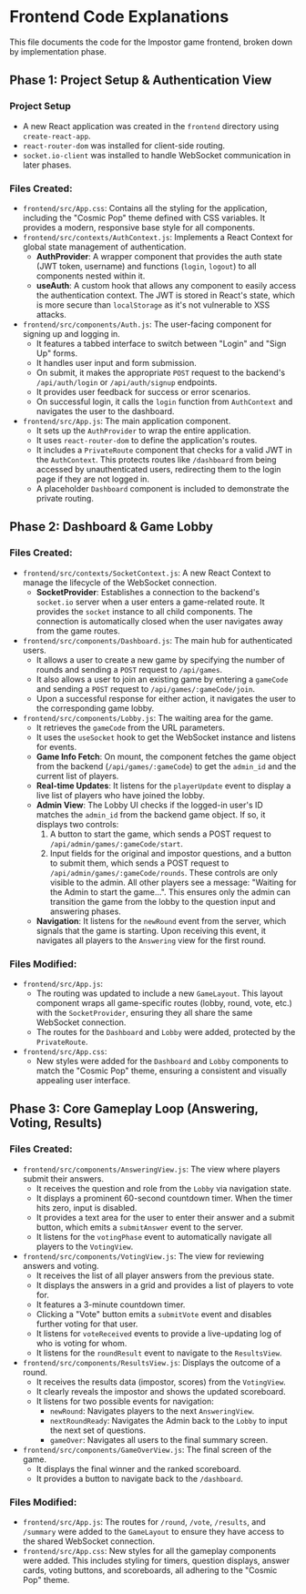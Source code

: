 # Frontend Code Explanations

This file documents the code for the Impostor game frontend, broken down by implementation phase.

## Phase 1: Project Setup & Authentication View

### Project Setup
*   A new React application was created in the `frontend` directory using `create-react-app`.
*   `react-router-dom` was installed for client-side routing.
*   `socket.io-client` was installed to handle WebSocket communication in later phases.

### Files Created:
*   `frontend/src/App.css`: Contains all the styling for the application, including the "Cosmic Pop" theme defined with CSS variables. It provides a modern, responsive base style for all components.
*   `frontend/src/contexts/AuthContext.js`: Implements a React Context for global state management of authentication.
    *   **AuthProvider**: A wrapper component that provides the auth state (JWT token, username) and functions (`login`, `logout`) to all components nested within it.
    *   **useAuth**: A custom hook that allows any component to easily access the authentication context. The JWT is stored in React's state, which is more secure than `localStorage` as it's not vulnerable to XSS attacks.
*   `frontend/src/components/Auth.js`: The user-facing component for signing up and logging in.
    *   It features a tabbed interface to switch between "Login" and "Sign Up" forms.
    *   It handles user input and form submission.
    *   On submit, it makes the appropriate `POST` request to the backend's `/api/auth/login` or `/api/auth/signup` endpoints.
    *   It provides user feedback for success or error scenarios.
    *   On successful login, it calls the `login` function from `AuthContext` and navigates the user to the dashboard.
*   `frontend/src/App.js`: The main application component.
    *   It sets up the `AuthProvider` to wrap the entire application.
    *   It uses `react-router-dom` to define the application's routes.
    *   It includes a `PrivateRoute` component that checks for a valid JWT in the `AuthContext`. This protects routes like `/dashboard` from being accessed by unauthenticated users, redirecting them to the login page if they are not logged in.
    *   A placeholder `Dashboard` component is included to demonstrate the private routing.

## Phase 2: Dashboard & Game Lobby

### Files Created:
*   `frontend/src/contexts/SocketContext.js`: A new React Context to manage the lifecycle of the WebSocket connection.
    *   **SocketProvider**: Establishes a connection to the backend's `socket.io` server when a user enters a game-related route. It provides the `socket` instance to all child components. The connection is automatically closed when the user navigates away from the game routes.
*   `frontend/src/components/Dashboard.js`: The main hub for authenticated users.
    *   It allows a user to create a new game by specifying the number of rounds and sending a `POST` request to `/api/games`.
    *   It also allows a user to join an existing game by entering a `gameCode` and sending a `POST` request to `/api/games/:gameCode/join`.
    *   Upon a successful response for either action, it navigates the user to the corresponding game lobby.
*   `frontend/src/components/Lobby.js`: The waiting area for the game.
    *   It retrieves the `gameCode` from the URL parameters.
    *   It uses the `useSocket` hook to get the WebSocket instance and listens for events.
    *   **Game Info Fetch**: On mount, the component fetches the game object from the backend (`/api/games/:gameCode`) to get the `admin_id` and the current list of players.
    *   **Real-time Updates**: It listens for the `playerUpdate` event to display a live list of players who have joined the lobby.
    *   **Admin View**: The Lobby UI checks if the logged-in user's ID matches the `admin_id` from the backend game object. If so, it displays two controls:
        1. A button to start the game, which sends a POST request to `/api/admin/games/:gameCode/start`.
        2. Input fields for the original and impostor questions, and a button to submit them, which sends a POST request to `/api/admin/games/:gameCode/rounds`.
      These controls are only visible to the admin. All other players see a message: "Waiting for the Admin to start the game...". This ensures only the admin can transition the game from the lobby to the question input and answering phases.
    *   **Navigation**: It listens for the `newRound` event from the server, which signals that the game is starting. Upon receiving this event, it navigates all players to the `Answering` view for the first round.

### Files Modified:
*   `frontend/src/App.js`:
    *   The routing was updated to include a new `GameLayout`. This layout component wraps all game-specific routes (lobby, round, vote, etc.) with the `SocketProvider`, ensuring they all share the same WebSocket connection.
    *   The routes for the `Dashboard` and `Lobby` were added, protected by the `PrivateRoute`.
*   `frontend/src/App.css`:
    *   New styles were added for the `Dashboard` and `Lobby` components to match the "Cosmic Pop" theme, ensuring a consistent and visually appealing user interface.

## Phase 3: Core Gameplay Loop (Answering, Voting, Results)

### Files Created:
*   `frontend/src/components/AnsweringView.js`: The view where players submit their answers.
    *   It receives the question and role from the `Lobby` via navigation state.
    *   It displays a prominent 60-second countdown timer. When the timer hits zero, input is disabled.
    *   It provides a text area for the user to enter their answer and a submit button, which emits a `submitAnswer` event to the server.
    *   It listens for the `votingPhase` event to automatically navigate all players to the `VotingView`.
*   `frontend/src/components/VotingView.js`: The view for reviewing answers and voting.
    *   It receives the list of all player answers from the previous state.
    *   It displays the answers in a grid and provides a list of players to vote for.
    *   It features a 3-minute countdown timer.
    *   Clicking a "Vote" button emits a `submitVote` event and disables further voting for that user.
    *   It listens for `voteReceived` events to provide a live-updating log of who is voting for whom.
    *   It listens for the `roundResult` event to navigate to the `ResultsView`.
*   `frontend/src/components/ResultsView.js`: Displays the outcome of a round.
    *   It receives the results data (impostor, scores) from the `VotingView`.
    *   It clearly reveals the impostor and shows the updated scoreboard.
    *   It listens for two possible events for navigation:
        *   `newRound`: Navigates players to the next `AnsweringView`.
        *   `nextRoundReady`: Navigates the Admin back to the `Lobby` to input the next set of questions.
        *   `gameOver`: Navigates all users to the final summary screen.
*   `frontend/src/components/GameOverView.js`: The final screen of the game.
    *   It displays the final winner and the ranked scoreboard.
    *   It provides a button to navigate back to the `/dashboard`.

### Files Modified:
*   `frontend/src/App.js`: The routes for `/round`, `/vote`, `/results`, and `/summary` were added to the `GameLayout` to ensure they have access to the shared WebSocket connection.
*   `frontend/src/App.css`: New styles for all the gameplay components were added. This includes styling for timers, question displays, answer cards, voting buttons, and scoreboards, all adhering to the "Cosmic Pop" theme.

